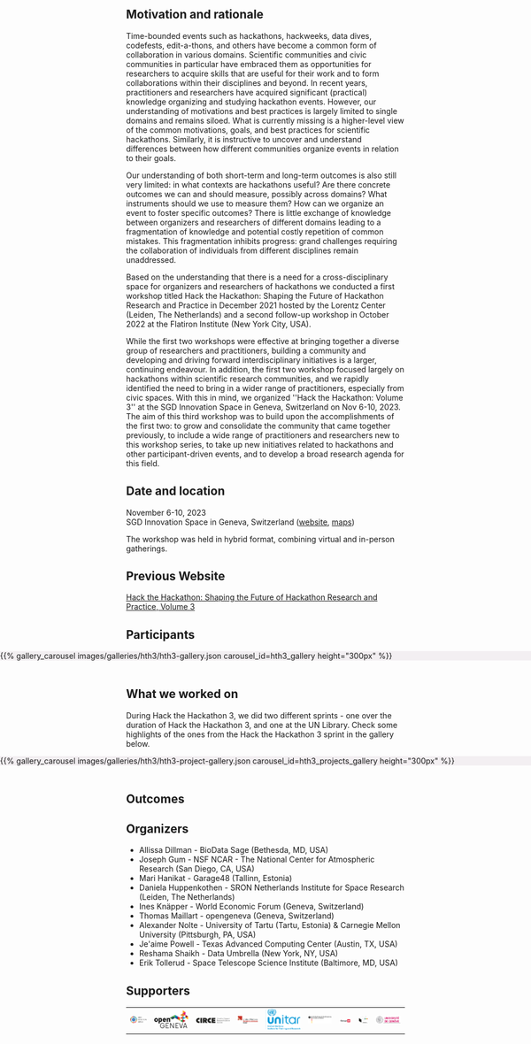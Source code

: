 <!--
.. title: Hack the Hackathon vol. 3
.. slug: events/hth3
.. hide_title: false
.. date: 2024-11-21 19:31:58 UTC
.. tags: 
.. category: 
.. link: 
.. description: 
.. type: text
-->

<style>
td, th {
   border: none!important;
}
</style>

## Motivation and rationale
Time-bounded events such as hackathons, hackweeks, data dives, codefests, edit-a-thons, and others have become a common form of collaboration in various domains. Scientific communities and civic communities in particular have embraced them as opportunities for researchers to acquire skills that are useful for their work and to form collaborations within their disciplines and beyond. In recent years, practitioners and researchers have acquired significant (practical) knowledge organizing and studying hackathon events. However, our understanding of motivations and best practices is largely limited to single domains and remains siloed. What is currently missing is a higher-level view of the common motivations, goals, and best practices for scientific hackathons. Similarly, it is instructive to uncover and understand differences between how different communities organize events in relation to their goals.

Our understanding of both short-term and long-term outcomes is also still very limited: in what contexts are hackathons useful? Are there concrete outcomes we can and should measure, possibly across domains? What instruments should we use to measure them? How can we organize an event to foster specific outcomes? There is little exchange of knowledge between organizers and researchers of different domains leading to a fragmentation of knowledge and potential costly repetition of common mistakes. This fragmentation inhibits progress: grand challenges requiring the collaboration of individuals from different disciplines remain unaddressed.

Based on the understanding that there is a need for a cross-disciplinary space for organizers and researchers of hackathons we conducted a first workshop titled Hack the Hackathon: Shaping the Future of Hackathon Research and Practice in December 2021 hosted by the Lorentz Center (Leiden, The Netherlands) and a second follow-up workshop in October 2022 at the Flatiron Institute (New York City, USA).

While the first two workshops were effective at bringing together a diverse group of researchers and practitioners, building a community and developing and driving forward interdisciplinary initiatives is a larger, continuing endeavour. In addition, the first two workshop focused largely on hackathons within scientific research communities, and we rapidly identified the need to bring in a wider range of practitioners, especially from civic spaces. With this in mind, we organized ''Hack the Hackathon: Volume 3'' at the SGD Innovation Space in Geneva, Switzerland on Nov 6-10, 2023. The aim of this third workshop was to build upon the accomplishments of the first two: to grow and consolidate the community that came together previously, to include a wide range of practitioners and researchers new to this workshop series, to take up new initiatives related to hackathons and other participant-driven events, and to develop a broad research agenda for this field.

## Date and location
November 6-10, 2023  
SGD Innovation Space in Geneva, Switzerland ([website](https://sdgsolutionspace.org), [maps](https://maps.app.goo.gl/2y2EjnzLnYvA3nef7))

The workshop was held in hybrid format, combining virtual and in-person gatherings.

## Previous Website
[Hack the Hackathon: Shaping the Future of Hackathon Research and Practice, Volume 3](https://hackthehackathon.org/hth3.html)

## Participants
<section class="py-5" id="resources" style="background-color: #f3eff2; margin-left: calc(-50vw + 50%); margin-right: calc(-50vw + 50%); width: 100vw; margin-bottom: 3rem;">
{{% gallery_carousel images/galleries/hth3/hth3-gallery.json carousel_id=hth3_gallery height="300px" %}}
</section>

## What we worked on
During Hack the Hackathon 3, we did two different sprints - one over the duration of Hack the Hackathon 3, and one at the UN Library. Check some highlights of the ones from the Hack the Hackathon 3 sprint in the gallery below.

<section class="py-5" id="resources" style="background-color: #f3eff2; margin-left: calc(-50vw + 50%); margin-right: calc(-50vw + 50%); width: 100vw; margin-bottom: 3rem;">
{{% gallery_carousel images/galleries/hth3/hth3-project-gallery.json carousel_id=hth3_projects_gallery height="300px" %}}
</section>

## Outcomes

## Organizers
- Allissa Dillman - BioData Sage (Bethesda, MD, USA)
- Joseph Gum - NSF NCAR - The National Center for Atmospheric Research (San Diego, CA, USA)
- Mari Hanikat - Garage48 (Tallinn, Estonia)
- Daniela Huppenkothen - SRON Netherlands Institute for Space Research (Leiden, The Netherlands)
- Ines Knäpper - World Economic Forum (Geneva, Switzerland)
- Thomas Maillart - opengeneva (Geneva, Switzerland)
- Alexander Nolte - University of Tartu (Tartu, Estonia) & Carnegie Mellon University (Pittsburgh, PA, USA)
- Je'aime Powell - Texas Advanced Computing Center (Austin, TX, USA)
- Reshama Shaikh - Data Umbrella (New York, NY, USA)
- Erik Tollerud - Space Telescope Science Institute (Baltimore, MD, USA)

## Supporters

<table>
  <tr>
    <td><a href="https://sdgsolutionspace.org" target="_blank" class="logo-link"><img class="logo" src="/images/funders/sdg-solution-space.png" alt="SDG Solution Space"/></a></td>
    <td><a href="https://opengeneva.org" target="_blank" class="logo-link"><img class="logo" src="/images/funders/open-geneva.png" alt="Open Geneva"/></a></td>
    <td><a href="https://creativeimpact.eu/en/" target="_blank" class="logo-link"><img class="logo" src="/images/funders/CIRCE.png" alt="CIRCE"/></a></td>
    <td><a href="https://www.ungeneva.org/en/library-archives/library" target="_blank" class="logo-link"><img class="logo" src="/images/funders/un-library.png" alt="United Nations Library & Archives Geneva"/></a></td>
    <td><a href="https://unitar.org" target="_blank" class="logo-link"><img class="logo" src="/images/funders/unitar.jpg" alt="UNITAR"/></a></td>
    <td><a href="https://kulturstaatsminister.de" target="_blank" class="logo-link"><img class="logo" src="/images/funders/beauftragte-der-bundesregierung-fur-kultur-und-medien.png" alt="Beauftragte der bundesregierung fur kultur und medien"/></a></td>
    <td><a href="https://garage48.org" target="_blank" class="logo-link"><img class="logo" src="/images/funders/g48.png" alt="Garage 48"/></a></td>
    <td><a href="https://ideasquare.cern" target="_blank" class="logo-link"><img class="logo" src="/images/funders/idea-square.png" alt="Idea Square"/></a></td>
    <td><a href="https://www.unige.ch/en/" target="_blank" class="logo-link"><img class="logo" src="/images/funders/university-of-geneva.png" alt="University of Geneva"/></a></td>
  </tr>
</table>